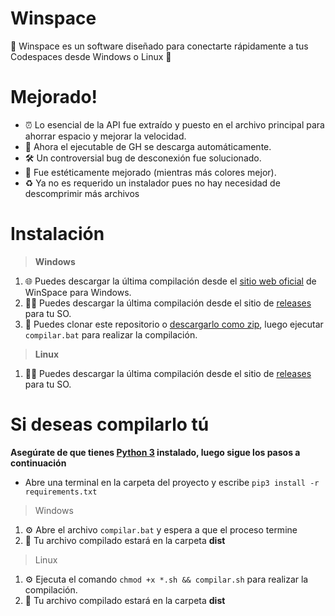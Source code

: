 # Winspace
🌟 Winspace es un software diseñado para conectarte rápidamente a tus Codespaces desde Windows o Linux 🌟
# Mejorado!
- ⏰ Lo esencial de la API fue extraído y puesto en el archivo principal para ahorrar espacio y mejorar la velocidad.
- 📲 Ahora el ejecutable de GH se descarga automáticamente.
- 🛠 Un controversial bug de desconexión fue solucionado.
- 🌈 Fue estéticamente mejorado (mientras más colores mejor).
- ♻ Ya no es requerido un instalador pues no hay necesidad de descomprimir más archivos
# Instalación
> **Windows**
1. 🌐 Puedes descargar la última compilación desde el [sitio web oficial](http://winspace.rf.gd) de WinSpace para Windows.
2. 🐱‍👤 Puedes descargar la última compilación desde el sitio de [releases](https://github.com/elyxdev/winspace/releases) para tu SO.
3. 📲 Puedes clonar este repositorio o [descargarlo como zip](https://github.com/elyxdev/winspace/archive/refs/heads/main.zip), luego ejecutar `compilar.bat` para realizar la compilación.
> **Linux**
1. 🐱‍👤 Puedes descargar la última compilación desde el sitio de [releases](https://github.com/elyxdev/winspace/releases) para tu SO.
# Si deseas compilarlo tú
**Asegúrate de que tienes [Python 3](https://www.python.org/downloads/) instalado, luego sigue los pasos a continuación**
- Abre una terminal en la carpeta del proyecto y escribe `pip3 install -r requirements.txt`
> Windows
1. ⚙ Abre el archivo `compilar.bat` y espera a que el proceso termine
2. 📂 Tu archivo compilado estará en la carpeta **dist**
> Linux
1. ⚙ Ejecuta el comando `chmod +x *.sh && compilar.sh` para realizar la compilación.
2. 📂 Tu archivo compilado estará en la carpeta **dist**
